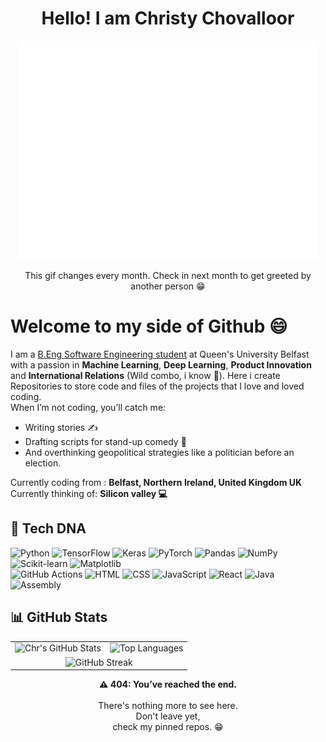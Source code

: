 <h1 align='center'>Hello! I am Christy Chovalloor</h1> 

<!-- DAILY_GIF_START -->
<p align='center'>
  <img src="hello-gifs/today.gif" alt="Daily Hello GIF" />
</p>
<p align='center'>This gif changes every month. Check in next month to get greeted by another person 😁</p>
<!-- DAILY_GIF_END -->

# Welcome to my side of Github 😄
I am a [B.Eng Software Engineering student](https://www.qub.ac.uk/courses/undergraduate/software-engineering-placement-beng-g604/) at Queen's University Belfast with a passion in **Machine Learning**, **Deep Learning**, **Product Innovation** and **International Relations** (Wild combo, i know 👀). Here i create Repositories to store code and files of the projects that I love and loved coding.
<br>
When I’m not coding, you’ll catch me:
- Writing stories ✍️
- Drafting scripts for stand-up comedy 🎤
- And overthinking geopolitical strategies like a politician before an election.

Currently coding from : **Belfast, Northern Ireland, United Kingdom UK** <br> 
Currently thinking of: **Silicon valley 💻**
## 🧬 Tech DNA

![Python](https://img.shields.io/badge/-Python-05122A?style=flat&logo=python)
![TensorFlow](https://img.shields.io/badge/-TensorFlow-FF6F00?style=flat&logo=tensorflow&logoColor=white)
![Keras](https://img.shields.io/badge/-Keras-D00000?style=flat&logo=keras)
![PyTorch](https://img.shields.io/badge/-PyTorch-EE4C2C?style=flat&logo=pytorch&logoColor=white)
![Pandas](https://img.shields.io/badge/-Pandas-150458?style=flat&logo=pandas)
![NumPy](https://img.shields.io/badge/-NumPy-013243?style=flat&logo=numpy)
![Scikit-learn](https://img.shields.io/badge/-Scikit_Learn-F7931E?style=flat&logo=scikit-learn)
![Matplotlib](https://img.shields.io/badge/-Matplotlib-11557C?style=flat)
<br>
![GitHub Actions](https://img.shields.io/badge/-GitHub_Actions-2088FF?style=flat&logo=github-actions)
![HTML](https://img.shields.io/badge/-HTML-E34F26?style=flat&logo=html5)
![CSS](https://img.shields.io/badge/-CSS-1572B6?style=flat&logo=css3)
![JavaScript](https://img.shields.io/badge/-JavaScript-F7DF1E?style=flat&logo=javascript&logoColor=black)
![React](https://img.shields.io/badge/-React-61DAFB?style=flat&logo=react&logoColor=black)
![Java](https://img.shields.io/badge/-Java-007396?style=flat&logo=java&logoColor=white)
![Assembly](https://img.shields.io/badge/-Assembly-555555?style=flat&logo=gnu&logoColor=white)

## 📊 GitHub Stats

<table align='center'>
  <tr>
    <td>
      <img src="https://github-readme-stats.vercel.app/api?username=Chracker24&show_icons=true&theme=tokyonight&hide_border=true&border_radius=10" alt="Chr's GitHub Stats" />
    </td>
    <td>
      <img src="https://github-readme-stats.vercel.app/api/top-langs/?username=Chracker24&layout=compact&theme=tokyonight&hide_border=true&border_radius=10" alt="Top Languages" />
    </td>
  </tr>
  <tr>
    <td colspan="2" align="center">
      <img src="https://streak-stats.demolab.com?user=Chracker24&theme=tokyonight&hide_border=true&border_radius=10" alt="GitHub Streak" />
    </td>
  </tr>
</table>

<p align="center">
  <strong>⚠️ 404: You’ve reached the end.</strong><br><br>
  There's nothing more to see here.<br>
  Don't leave yet,<br> 
  check my pinned repos. 😁  
</p>
